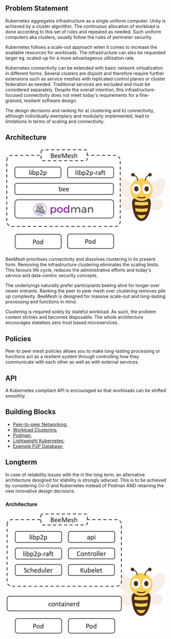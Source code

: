 ## Problem Statement
Kubernetes aggregates infrastructure as a single uniform computer. Unity is achieved by a cluster algorithm. The continuous allocation of workload is done according to this set of rules and repeated as needed. Such uniform computers aka clusters, usually follow the rules of perimeter security.

Kubernetes follows a scale-out approach when it comes to increase the available resources for workloads. The infrastructure can also be requested larger eg. scaled-up for a more advantageous utilization rate.

Kubernetes connectivity can be extended with basic network virtualization in different forms. Several clusters are disjoint and therefore require further extensions such as service meshes with replicated control planes or cluster federation as needed. Traditional services are excluded and must be considered separately. Despite the overall intention, this infrastructure-focused connectivity does not meet today's requirements for a fine-grained, resilient software design.

The design decisions and ranking for a) clustering and b) connectivity, although individually exemplary and modularly implemented, lead to limitations in terms of scaling and connectivity.


## Architecture
![BeeMesh Binary](assets/img/prototype.png)

BeeMesh prioritises connectivity and dissolves clustering in its present form. Removing the infrastructure clustering eliminates the scaling limits. This favours life cycle, reduces the administrative efforts and today's service and data-centric security concepts.

The underlyings naturally prefer participiants beeing alive for longer over newer entrants. Ranking the peer to peer mesh over clustering removes pile up complexity. BeeMesh is designed for massive scale-out and long-lasting processing and functions in mind. 

Clustering is required solely by stateful workload. As such, the problem context shrinks and becomes disposable. The whole architecture encourages stateless zero trust based microservices.


## Policies
Peer to peer mesh policies allows you to make long-lasting processing or functions act as a resilient system through controlling how they communicate with each other as well as with external services.


## API
A Kubernetes compliant API is encouraged so that workloads can be shifted smoothly.


## Building Blocks
* [Peer-to-peer Networking:](https://libp2p.io/)
* [Workload Clustering:](https://github.com/libp2p/go-libp2p-raft)
* [Podman:](https://github.com/containers/libpod)
* [Lightweight Kubernetes:](https://k3s.io/)
* [Example P2P Database:](https://github.com/orbitdb)


## Longterm

In case of reliability issues with the  in the long term, an alternative architecture designed for stability is strongly adivced. This is to be achieved by considering Cri-O and Kubernetes instead of Podman AND retaining the new innovative design decisions.


### Architecture

![BeeMesh Binary](assets/img/beemesh.png)
